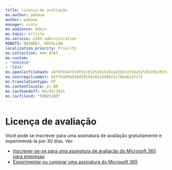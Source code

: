 ```yaml
---
title: Licença de avaliação
ms.author: pebaum
author: pebaum
manager: scotv
ms.audience: Admin
ms.topic: article
ms.service: o365-administration
ROBOTS: NOINDEX, NOFOLLOW
localization_priority: Priority
ms.collection: Adm_O365
ms.custom:
- "9002620"
- "5034"
ms.openlocfilehash: 44f97b847519f61c01252019182a3302337dda525d53f0cd5f82e3682218a81e
ms.sourcegitcommit: b5f7da89a650d2915dc652449623c78be6247175
ms.translationtype: HT
ms.contentlocale: pt-BR
ms.lasthandoff: 08/05/2021
ms.locfileid: "53921103"
---
```

# <a name="trial-license"></a>Licença de avaliação

Você pode se inscrever para uma assinatura de avaliação gratuitamente e experimentá-la por 30 dias. Ver:

- [Inscrever-se-se para uma assinatura de avaliação do Microsoft 365 para empresas](https://docs.microsoft.com/microsoft-365/commerce/sign-up-for-office-365-trial?view=o365-worldwide)
- [Experimentar ou comprar uma assinatura do Microsoft 365](https://docs.microsoft.com/microsoft-365/commerce/try-or-buy-microsoft-365?view=o365-worldwide)
